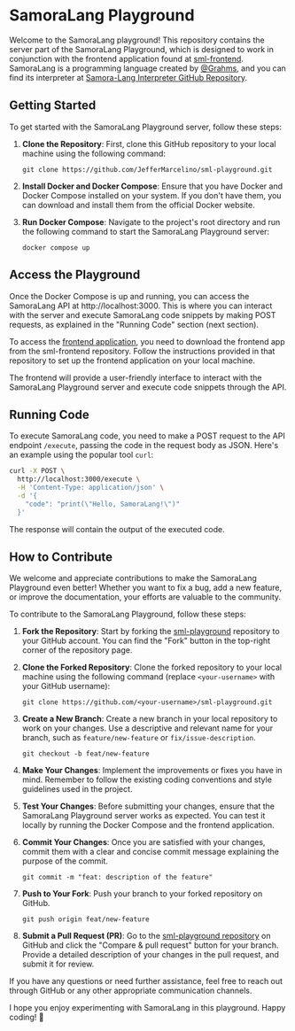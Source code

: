 # SamoraLang Playground

Welcome to the SamoraLang playground! This repository contains the server part of the SamoraLang Playground, which is designed to work in conjunction with the frontend application found at [sml-frontend](https://github.com/JefferMarcelino/sml-frontend). SamoraLang is a programming language created by [@Grahms](https://github.com/Grahms), and you can find its interpreter at [Samora-Lang Interpreter GitHub Repository](https://github.com/GraHms/Samora-Lang).

## Getting Started

To get started with the SamoraLang Playground server, follow these steps:

1. **Clone the Repository**: First, clone this GitHub repository to your local machine using the following command:
   ```
   git clone https://github.com/JefferMarcelino/sml-playground.git
   ```

2. **Install Docker and Docker Compose**: Ensure that you have Docker and Docker Compose installed on your system. If you don't have them, you can download and install them from the official Docker website.

3. **Run Docker Compose**: Navigate to the project's root directory and run the following command to start the SamoraLang Playground server:
   ```
   docker compose up
   ```

## Access the Playground

Once the Docker Compose is up and running, you can access the SamoraLang API at http://localhost:3000. This is where you can interact with the server and execute SamoraLang code snippets by making POST requests, as explained in the "Running Code" section (next section).

To access the [frontend application](https://github.com/JefferMarcelino/sml-frontend), you need to download the frontend app from the sml-frontend repository. Follow the instructions provided in that repository to set up the frontend application on your local machine.

The frontend will provide a user-friendly interface to interact with the SamoraLang Playground server and execute code snippets through the API.

## Running Code

To execute SamoraLang code, you need to make a POST request to the API endpoint `/execute`, passing the code in the request body as JSON. Here's an example using the popular tool `curl`:

```bash
curl -X POST \
  http://localhost:3000/execute \
  -H 'Content-Type: application/json' \
  -d '{
    "code": "print(\"Hello, SamoraLang!\")"
  }'
```

The response will contain the output of the executed code.

## How to Contribute

We welcome and appreciate contributions to make the SamoraLang Playground even better! Whether you want to fix a bug, add a new feature, or improve the documentation, your efforts are valuable to the community.

To contribute to the SamoraLang Playground, follow these steps:

1. **Fork the Repository**: Start by forking the [sml-playground](https://github.com/JefferMarcelino/sml-playground) repository to your GitHub account. You can find the "Fork" button in the top-right corner of the repository page.

2. **Clone the Forked Repository**: Clone the forked repository to your local machine using the following command (replace `<your-username>` with your GitHub username):
   ```
   git clone https://github.com/<your-username>/sml-playground.git
   ```

3. **Create a New Branch**: Create a new branch in your local repository to work on your changes. Use a descriptive and relevant name for your branch, such as `feature/new-feature` or `fix/issue-description`.
   ```
   git checkout -b feat/new-feature
   ```

4. **Make Your Changes**: Implement the improvements or fixes you have in mind. Remember to follow the existing coding conventions and style guidelines used in the project.

5. **Test Your Changes**: Before submitting your changes, ensure that the SamoraLang Playground server works as expected. You can test it locally by running the Docker Compose and the frontend application.

6. **Commit Your Changes**: Once you are satisfied with your changes, commit them with a clear and concise commit message explaining the purpose of the commit.
   ```
   git commit -m "feat: description of the feature"
   ```

7. **Push to Your Fork**: Push your branch to your forked repository on GitHub.
   ```
   git push origin feat/new-feature
   ```

8. **Submit a Pull Request (PR)**: Go to the [sml-playground repository](https://github.com/JefferMarcelino/sml-playground) on GitHub and click the "Compare & pull request" button for your branch. Provide a detailed description of your changes in the pull request, and submit it for review.

If you have any questions or need further assistance, feel free to reach out through GitHub or any other appropriate communication channels.

I hope you enjoy experimenting with SamoraLang in this playground. Happy coding! 🚀
